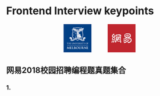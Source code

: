 # Frontend Interview keypoints

<p align="center"><img src="./Pictures/mel.jpg" width = "15%"/>   &nbsp &nbsp &nbsp &nbsp &nbsp
<img src="./Pictures/wangyi1.jpg" width = "15%"/></p>

## 网易2018校园招聘编程题真题集合

### 1. 